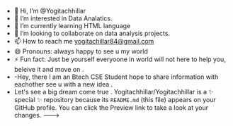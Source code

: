 - 👋 Hi, I’m @Yogitachhillar
- 👀 I’m interested in Data Analatics. 
- 🌱 I’m currently learning HTML language 
- 💞️ I’m looking to collaborate on data analysis projects.
- 📫 How to reach me yogitachillar84@gmail.com 
- 😄 Pronouns: always happy to see u my world 
- ⚡ Fun fact: Just be yourself everyoone in world will not here to help you, beleive it and move on .
- -Hey, there I am an Btech CSE Student hope to share information with eachother see u with a new idea .  
- Let's see a big dream come true .
Yogitachhillar/Yogitachhillar is a ✨ special ✨ repository because its `README.md` (this file) appears on your GitHub profile.
You can click the Preview link to take a look at your changes.
--->
